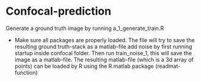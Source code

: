 # Confocal-prediction
Generate a ground truth image by running a_1_generate_train.R
 - Make sure all packages are properly loaded. The file will try to save the resulting ground truth-stack as a matlab-file
add noise by first running startup inside confocal folder. Then run  train_noise_1, this will save the image as a matlab-file.
The resulting matlab-file (which is a 3d array of points) can be loaded by R using the R.matlab package (readmat-function)



